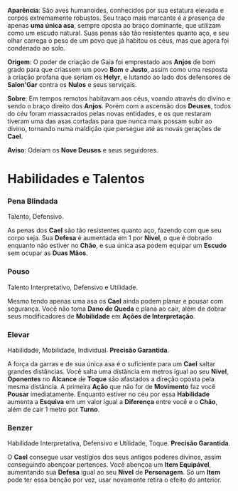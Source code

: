 **Aparência**: São aves humanoides, conhecidos por sua estatura elevada e corpos extremamente robustos. Seu traço mais marcante é a presença de apenas **uma única asa**, sempre oposta ao braço dominante, que utilizam como um escudo natural. Suas penas são tão resistentes quanto aço, e seu olhar carrega o peso de um povo que já habitou os céus, mas que agora foi condenado ao solo.

**Origem**: O poder de criação de Gaia foi emprestado aos **Anjos** de bom grado para que criassem um povo **Bom** e **Justo**, assim como uma resposta a criação profana que seriam os **Helyr**, e lutando ao lado dos defensores de **Salon'Gar** contra os **Nulos** e seus serviçais.

**Sobre**: Em tempos remotos habitavam aos céus, voando através do divino e sendo o braço direito dos **Anjos**. Porém com a ascensão dos **Deuses**, todos do céu foram massacrados pelas novas entidades, e os que restaram tiveram uma das asas cortadas para que nunca mais possam subir ao divino, tornando numa maldição que persegue até as novas gerações de **Cael**.

**Aviso**: Odeiam os **Nove Deuses** e seus seguidores.

# Habilidades e Talentos

### Pena Blindada

Talento, Defensivo.

As penas dos **Cael** são tão resistentes quanto aço, fazendo com que seu corpo seja. Sua **Defesa** é aumentada em 1 por **Nível**, o que é dobrado enquanto não estiver no **Chão**, e sua única asa podem equipar um **Escudo** sem ocupar as **Duas Mãos**.

### Pouso

Talento Interpretativo, Defensivo e Utilidade.

Mesmo tendo apenas uma asa os **Cael** ainda podem planar e pousar com segurança. Você não toma **Dano de Queda** e plana ao cair, além de dobrar seus modificadores de **Mobilidade** em **Ações de Interpretação**.

### Elevar

Habilidade, Mobilidade, Individual. **Precisão Garantida**.

A força da garras e de sua única asa é o suficiente para um **Cael** saltar grandes distâncias. Você salta uma distância em metros igual ao seu **Nível**, **Oponentes** no **Alcance** de **Toque** são afastados a direção oposta pela mesma distância. A primeira **Ação** que não for de **Movimento** faz você **Pousar** imediatamente. Enquanto estiver no céu por essa **Habilidade** aumenta a **Esquiva** em um valor igual a **Diferença** entre você e o **Chão**, além de cair 1 metro por **Turno**.

### Benzer

Habilidade Interpretativa, Defensivo e Utilidade, Toque. **Precisão Garantida**.

O **Cael** consegue usar vestígios dos seus antigos poderes divinos, assim conseguindo abençoar pertences. Você abençoa um **Item Equipável**, aumentando sua **Defesa** igual ao seu **Nível** de **Personagem**. Só um **Item** pode ter essa benção por vez, usar novamente retira o efeito do anterior.